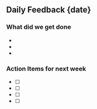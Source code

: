 ## Daily Feedback {date}

### What did we get done
-  
- 
- 

###  Action Items for next week 
- [ ]
- [ ]
- [ ]
- [ ]

<!-- METADATA_DATA_START
{
  "recentEdits": [],
  "starred": true,
  "version": "1.0",
  "createdAt": "2025-07-30T18:50:38.592Z",
  "lastUpdated": "2025-07-30T18:50:38.592Z",
  "starredAt": "2025-07-30T18:50:38.592Z"
}
METADATA_DATA_END -->
